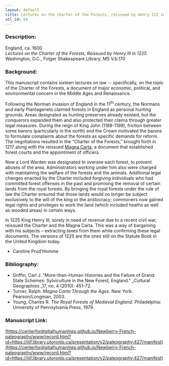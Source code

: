 ```yaml
---
layout: default
title: Lectures on the Charter of the Forests, reissued by Henry III in 1225
utl_id: 64
---
```


### Description:

England, ca. 1600<br>
_Lectures on the Charter of the Forests, Reissued by Henry III in 1225_<br>
Washington, D.C., Folger Shakespeare Library, MS V.b.170

### Background:

This manuscript contains sixteen lectures on law -- specifically, on the topic of the Charter of the Forests, a document of major economic, political, and environmental concern in the Middle Ages and Renaissance.

Following the Norman invasion of England in the 11<sup>th</sup> century, the Normans and early Plantagenets claimed forests in England as personal hunting grounds. Areas designated as hunting preserves already existed, but the conquerors expanded them and also protected their claims through greater legal measures. During the reign of King John (1188-1199), friction between some barons (particularly in the north) and the Crown motivated the barons to formulate complaints about the forests as specific demands for reform. The negotiations resulted in the “Charter of the Forests,” brought forth in 1217 along with the reissued <a href="http://www.bl.uk/magna-carta">Magna Carta</a>, a document that established forest courts and the appointment of officers.

Now a Lord Warden was designated to oversee each forest, to prevent abuses of the area. Administrators working under him also were charged with maintaining the welfare of the forests and the animals. Additional legal changes enacted by the Charter included forgiving individuals who had committed forest offenses in the past and promising the removal of certain lands from the royal forests. By bringing the royal forests under the rule of law the Charter ensured that those lands would no longer be subject exclusively to the will of the king or the aristocracy; commoners now gained legal rights and privileges to work the land (which included heaths as well as wooded areas) in certain ways.

In 1225 King Henry III, sorely in need of revenue due to a recent civil war, reissued the Charter and the Magna Carta. This was a way of bargaining with his subjects – extracting taxes from them while confirming these legal documents. The versions of 1225 are the ones still on the Statute Book in the United Kingdom today.

- Caroline Prud’Homme

### Bibliography:

- Griffin, Carl J. “More-than-Human Histories and the Failure of Grand State Schemes: Sylviculture in the New Forest, England.” _Cultural Geographies _17, no. 4 (2010): 451-72.
- Turner, Ralph. _Magna Carta Through the Ages_. New York: Pearson/Longman, 2003.
- Young, Charles R. _The Royal Forests of Medieval England_. Philadelphia: University of Pennsylvania Press, 1979.

### Manuscript Link:

[https://centerfordigitalhumanities.github.io/Newberry-French-paleography/www/record.html?id=https://iiif.library.utoronto.ca/presentation/v2/paleography:427/manifest](https://centerfordigitalhumanities.github.io/Newberry-French-paleography/www/record.html?id=https://iiif.library.utoronto.ca/presentation/v2/paleography:427/manifest)
